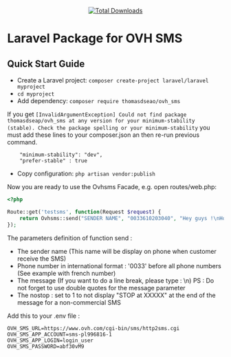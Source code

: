 <p align="center">
    <a href="https://packagist.org/packages/thomasdseao/ovh_sms"><img src="https://poser.pugx.org/thomasdseao/ovh_sms/d/total.svg" alt="Total Downloads"></a>
</p>

# Laravel Package for OVH SMS

## Quick Start Guide

- Create a Laravel project: `composer create-project laravel/laravel myproject`
- `cd myproject`
- Add dependency: `composer require thomasdseao/ovh_sms`

If you get `[InvalidArgumentException] Could not find package thomasdseap/ovh_sms at any version for your minimum-stability (stable). Check the package spelling or your minimum-stability` you must add these lines to your composer.json an then re-run previous command.

```
    "minimum-stability": "dev",
    "prefer-stable" : true
```
- Copy configuration: `php artisan vendor:publish`

Now you are ready to use the Ovhsms Facade, e.g. open routes/web.php:

``` PHP
<?php

Route::get('testsms', function(Request $request) {
    return Ovhsms::send("SENDER NAME", "0033610203040", "Hey guys !\nHow are you today ?", 1);
});
```
The parameters definition of function send :
- The sender name (This name will be display on phone when customer receive the SMS)
- Phone number in international format : '0033' before all phone numbers (See example with french number)
- The message (If you want to do a line break, please type : \n) PS : Do not forget to use double quotes for the message parameter
- The nostop : set to 1 to not display "STOP at XXXXX" at the end of the message for a non-commercial SMS


Add this to your .env file :
```
OVH_SMS_URL=https://www.ovh.com/cgi-bin/sms/http2sms.cgi
OVH_SMS_APP_ACCOUNT=sms-pl996816-1
OVH_SMS_APP_LOGIN=login_user
OVH_SMS_PASSWORD=abf30vM9
```
